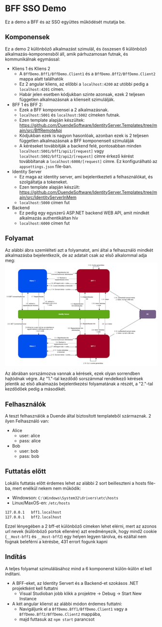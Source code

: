 ﻿# BFF SSO Demo
Ez a demo a BFF és az SSO együttes működését mutatja be.

## Komponensek
Ez a demo 2 különböző alkalmazást szimulál, és összesen 6 különböző alkalmazás-komponensből áll, 
amik párhuzamosan futnak, és kommunikálnak egymással:
- Kliens 1 és Kliens 2
  - A `BffDemo.Bff1/BffDemo.Client1` és a `BffDemo.Bff2/BffDemo.Client2` mappa alatt találhatók
  - Ez 2 angular kliens, az előbbi a `localhost:4200` az utóbbi pedig a `localhost:4201` címen. 
  - Habár jelen esetben kódjukban szinte azonsak, ezek 2 teljesen független alkalmazásnak a klienseit szimulálják. 
- BFF 1 és BFF 2:
  - Ezek a BFF komponensei a 2 alkalmazásnak.
  - `localhost:5001` és `localhost:5002` címeken futnak.
  - Ezen template alapján készültek: https://github.com/DuendeSoftware/IdentityServer.Templates/tree/main/src/BffRemoteApi
  - Kódjukban ezek is nagyon hasonlóak, azonban ezek is 2 teljesen független alkalmazásnak a BFF komponenseit szimulálják
  - A kéréseket továbbítják a backend felé, pontosabban minden `localhost:5001/bff1/api1/[request]` vagy `localhost:5002/bff2/api2/[request]` címre érkező kérést továbbítanak a `localhost:6000/[request]` címre. Ez konfigurálható az `appsettings.json` file-ban. 
- Identity Server
  - Ez maga az identity server, ami bejelentkezteti a felhasználókat, és szolgáltatja a tokeneket.
  - Ezen template alapján készült: https://github.com/DuendeSoftware/IdentityServer.Templates/tree/main/src/IdentityServerInMem
  - `localhost:5000` címen fut
- Backend
  - Ez pedig egy egyszerű ASP.NET backend WEB API, amit mindkét alkalmazás authentikáltan hív
  - `localhost:6000` címen fut
## Folyamat

Az alábbi ábra szemlélteti azt a folyamatot, ami által a felhasználó mindkét alkalmazásba bejelentkezik, de az adatait csak az első alkalommal adja meg:
![folyamat.png](docs/folyamat.png)

Az ábrában sorszámozva vannak a kérések, ezek olyan sorrendben hajtódnak végre. Az "1."-tal kezdődő sorszámmal rendelkező 
kérések jelentik az első alkalmazás bejelentkezési folyamatának a részét, a "2."-tal kezdődőek pedig a másodikét.

## Felhasználók

A teszt felhasználók a Duende által biztosított templateből származnak. 2 ilyen Felhasználó van:
- Alice
  - user: alice
  - pass: alice
- Bob
  - user: bob
  - pass: bob

## Futtatás előtt
Lokális futtatás előtt érdemes lehet az alábbi 2 sort beilleszteni a hosts file-ba, mert enélkül nekem nem működik:
- Windowson: `C:\Windows\System32\drivers\etc\hosts`
- Linux/MaxOS-en: `/etc/hosts`
```
127.0.0.1   bff1.localhost
127.0.0.1   bff2.localhost
```
Ezzel lényegében a 2 bff-et különböző címeken lehet elérni, mert az azonos url nevek (különböző portok ellenére) azt eredményezik,
hogy mind2 cookie (`__Host-bff1` és `__Host-bff2`) egy helyen legyen tárolva, és ezáltal nem fognak beleférni a kérésbe, 431 errort fogunk kapni

## Indítás

A teljes folyamat szimulálásához mind a 6 komponenst külön-külön el kell indítani.
- A BFF-eket, az Identity Servert és a Backend-et szokásos .NET projektként kell futtatni
  - Visual Studioban jobb klikk a projektre -> Debug -> Start New Instance
- A két angular klienst az alábbi módon érdemes futtatni:
  - Navigáljunk el a `BffDemo.Bff1/BffDemo.Client1` vagy a `BffDemo.Bff2/BffDemo.Client2` mappába,
  - majd futtasuk az `npm start` parancsot
